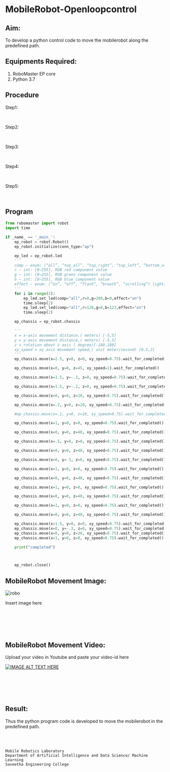 # MobileRobot-Openloopcontrol
## Aim:

To develop a python control code to move the mobilerobot along the predefined path.

## Equipments Required:
1. RoboMaster EP core
2. Python 3.7

## Procedure

Step1:

<br/>

Step2:

<br/>

Step3:

<br/>

Step4:

<br/>

Step5:

<br/>

## Program
```python
from robomaster import robot
import time

if _name_ == '_main_':
    ep_robot = robot.Robot()
    ep_robot.initialize(conn_type="ap")

    ep_led = ep_robot.led
    '''
    comp – enum: (“all”, “top_all”, “top_right”, “top_left”, “bottom_all”, “bottom_front”, “bottom_back”, “bottom_left”, “bottom_right”) lighting parts, all: all armor lights ;top_all: all armored lights of the gimbal; top_right: armored lights on the right side of the gimbal; top_left: armored lights on the left of the gimbal; bottom_all: all armored lights on the chassis; bottom_front: front armored lights; bottom_back: rear armored lights; bottom_left: left armored lights light; bottom_right: right armor light
    r – int: [0~255], RGB red component value
    g – int: [0~255], RGB green component value
    b – int: [0~255], RGB blue component value
    effect – enum: (“on”, “off”, “flash”, “breath”, “scrolling”) lighting effect type, on: always on; off: always off; flash: blinking; breath: breathing; scrolling: horse racing Lamp (only valid for PTZ lamp)
    '''
    for i in range(2):
        ep_led.set_led(comp="all",r=0,g=200,b=0,effect="on")   
        time.sleep(2)
        ep_led.set_led(comp="all",r=128,g=0,b=123,effect="on")   
        time.sleep(2)

    ep_chassis = ep_robot.chassis

    '''
    x = x-axis movement distance,( meters) [-5,5]
    y = y-axis movement distance,( meters) [-5,5]
    z = rotation about z axis ( degree)[-180,180]
    xy_speed = xy axis movement speed,( unit meter/second) [0.5,2]
    '''
    ep_chassis.move(x=2.5, y=0, z=0, xy_speed=0.75).wait_for_completed()

    ep_chassis.move(x=0, y=0, z=45, xy_speed=1).wait_for_completed()

    ep_chassis.move(x=1.5, y=-.3, z=0, xy_speed=0.75).wait_for_completed()

    ep_chassis.move(x=1.5, y=-.2, z=0, xy_speed=0.75).wait_for_completed()

    ep_chassis.move(x=0, y=0, z=10, xy_speed=0.75).wait_for_completed()

    ep_chassis.move(x=.2, y=0, z=20, xy_speed=0.75).wait_for_completed()

    #ep_chassis.move(x=.1, y=0, z=10, xy_speed=0.75).wait_for_completed()

    ep_chassis.move(x=1, y=0, z=0, xy_speed=0.75).wait_for_completed()

    ep_chassis.move(x=0, y=0, z=40, xy_speed=0.75).wait_for_completed()

    ep_chassis.move(x=.5, y=0, z=0, xy_speed=0.75).wait_for_completed()

    ep_chassis.move(x=0, y=0, z=40, xy_speed=0.75).wait_for_completed()

    ep_chassis.move(x=0, y=.3, z=0, xy_speed=0.75).wait_for_completed()

    ep_chassis.move(x=1, y=0, z=0, xy_speed=0.75).wait_for_completed()

    ep_chassis.move(x=0, y=0, z=40, xy_speed=0.75).wait_for_completed()

    ep_chassis.move(x=1, y=0, z=0, xy_speed=0.75).wait_for_completed()

    ep_chassis.move(x=0, y=0, z=40, xy_speed=0.75).wait_for_completed()

    ep_chassis.move(x=1, y=0, z=0, xy_speed=0.75).wait_for_completed()

    ep_chassis.move(x=0, y=0, z=40, xy_speed=0.75).wait_for_completed()

    ep_chassis.move(x=1.5, y=0, z=0, xy_speed=0.75).wait_for_completed()
    ep_chassis.move(x=0, y=-.3, z=0, xy_speed=0.75).wait_for_completed()
    ep_chassis.move(x=0, y=0, z=30, xy_speed=0.75).wait_for_completed()
    ep_chassis.move(x=1, y=0, z=0, xy_speed=0.75).wait_for_completed()

    print("completed")



    ep_robot.close()
```

## MobileRobot Movement Image:

![robo](./img/robomaster.png)

Insert image here


<br/>
<br/>
<br/>
<br/>

## MobileRobot Movement Video:

Upload your video in Youtube and paste your video-id here

[![IMAGE ALT TEXT HERE](https://img.youtube.com/vi/YOUTUBE_VIDEO_ID_HERE/0.jpg)](https://www.youtube.com/watch?v=kJGkk_tWQsQ)

<br/>
<br/>
<br/>
<br/>

## Result:
Thus the python program code is developed to move the mobilerobot in the predefined path.


<br/>
<br/>

```
Mobile Robotics Laboratory
Department of Artificial Intelligence and Data Science/ Machine Learning
Saveetha Engineering College
```
